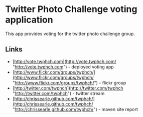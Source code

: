 # Twitter Photo Challenge voting application

This app provides voting for the twitter photo challenge group.

## Links

* [http://vote.twphch.com](http://vote.twphch.com/ "http://vote.twphch.com") - deployed voting app
* [http://www.flickr.com/groups/twphch/](http://www.flickr.com/groups/twphch/ "http://www.flickr.com/groups/twphch/") - flickr group
* [http://twitter.com/twphch](http://twitter.com/twphch "http://twitter.com/twphch") - twitter stream
* [http://chrissearle.github.com/twphch/](http://chrissearle.github.com/twphch/ "http://chrissearle.github.com/twphch/") - maven site report